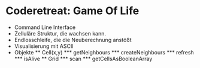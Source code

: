 Coderetreat: Game Of Life
=========================

* Command Line Interface
* Zelluläre Struktur, die wachsen kann.
* Endlosschleife, die die Neuberechnung anstößt
* Visualisierung mit ASCII
* Objekte
** Cell(x,y)
*** getNeighbours
*** createNeighbours
*** refresh
*** isAlive
** Grid
*** scan
*** getCellsAsBooleanArray